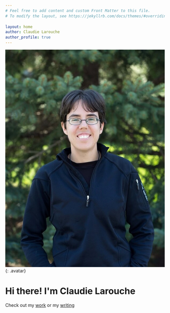 ```yaml
---
# Feel free to add content and custom Front Matter to this file.
# To modify the layout, see https://jekyllrb.com/docs/themes/#overriding-theme-defaults

layout: home
author: Claudie Larouche
author_profile: true
---
```


![Claudie Larouche](/assets/images/Claudie-Larouche.jpg){: .avatar}
# Hi there! I'm Claudie Larouche
Check out my [work](/mywork) or my [writing](/mywriting)